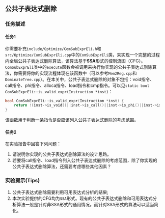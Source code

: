 ## 公共子表达式删除

### 任务描述

#### 任务1

你需要补充`include/Optimize/ComSubExprEli.h`和`src/Optimize/ComSubExprEli.cpp`中的`ComSubExprEli`类，来实现一个完整的过程内全局公共子表达式删除算法，该算法基于**SSA**形式的控制流图（CFG）。`ComSubExprEli`类中的`execute`函数会被调用来执行你实现的公共子表达式删除算法，你需要将你的实现流程体现在该函数中（可以参考`Mem2Reg.cpp`和`DominateTree.cpp`）。在本关中，公共子表达式删除的对象不包括：void指令、call指令、phi指令、alloca指令、load指令和cmp指令。可以见`static bool ComSubExprEli::is_valid_expr(Instruction *inst)`：

```cpp
bool ComSubExprEli::is_valid_expr(Instruction *inst) {
    return !(inst->is_void()||inst->is_call()||inst->is_phi()||inst->is_alloca()||inst->is_load()||inst->is_cmp());
}
```
该函数用于判断一条指令是否应该列入公共子表达式删除的考虑范围。

#### 任务2

在实验报告中回答下列问题：
1. 请说明你实现的公共子表达式删除算法的设计思路。
2. 若要将call指令、load指令列入公共子表达式删除的考虑范围，除了你实现的公共子表达式删除算法，还需要考虑哪些其他因素？

### 实验提示(Tips)

1. 公共子表达式删除需要利用可用表达式分析的结果;
2. 本次实验提供的CFG均为`SSA`形式。现有的公共子表达式删除和可用表达式分析算法一般是针对非SSA形式的通用情况，而针对SSA形式的算法可以适当简化。
